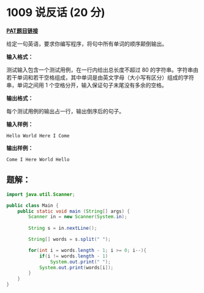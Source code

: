 # 1009 说反话 (20 分)
**[PAT题目链接](https://pintia.cn/problem-sets/994805260223102976/problems/994805314941992960)**

给定一句英语，要求你编写程序，将句中所有单词的顺序颠倒输出。

**输入格式：**

测试输入包含一个测试用例，在一行内给出总长度不超过 80 的字符串。字符串由若干单词和若干空格组成，其中单词是由英文字母（大小写有区分）组成的字符串，单词之间用 1 个空格分开，输入保证句子末尾没有多余的空格。

**输出格式：**

每个测试用例的输出占一行，输出倒序后的句子。

**输入样例：**
```
Hello World Here I Come
```

**输出样例：**
```
Come I Here World Hello
```

## 题解：
```Java
import java.util.Scanner;

public class Main {
    public static void main (String[] args) {
        Scanner in = new Scanner(System.in);
        
        String s = in.nextLine();

        String[] words = s.split(" ");

        for(int i = words.length - 1; i >= 0; i--){
            if(i != words.length - 1)
                System.out.print(" ");
            System.out.print(words[i]);
        }
    }
}
```